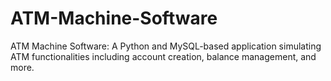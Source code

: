 # ATM-Machine-Software
ATM Machine Software: A Python and MySQL-based application simulating ATM functionalities including account creation, balance management, and more.
